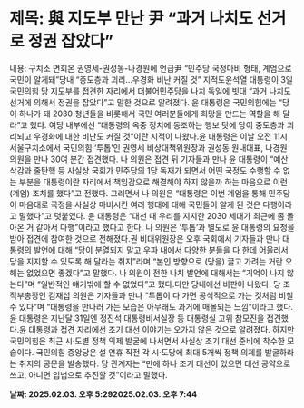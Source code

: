 # **제목: 與 지도부 만난 尹 “과거 나치도 선거로 정권 잡았다”**

  내용: 구치소 면회온 권영세-권성동-나경원에 언급尹 “민주당 국정마비 형태, 계엄으로 국민이 알게돼”당내 “중도층과 괴리…우경화 비난 커질 것” 지적도윤석열 대통령이 3일 국민의힘 당 지도부를 접견한 자리에서 더불어민주당을 나치 독일에 빗대 “과거 나치도 선거에 의해서 정권을 잡았다”고 말한 것으로 알려졌다. 윤 대통령은 국민의힘에는 “당이 하나가 돼 2030 청년들을 비롯해서 국민 여러분들에게 희망을 만드는 역할을 해 달라”고 했다. 여당 내부에선 “대통령의 옥중 정치에 동조하는 행보 탓에 당이 중도층과 괴리되고 우경화에 대한 비난도 커질 것”이란 지적이 나왔다.윤 대통령은 이날 오전 11시 서울구치소에서 국민의힘 ‘투톱’인 권영세 비상대책위원장과 권성동 원내대표, 나경원 의원을 만나 30여 분간 접견했다. 나 의원은 접견 뒤 기자들과 만나 윤 대통령이 “예산 삭감과 줄탄핵 등 사실상 국회가 민주당의 1당 독재가 되면서 어떤 국정도 수행할 수 없는 부분을 대통령이란 자리에서 책임감으로 해결해야 하지 않을까 하는 마음으로 이런(계엄) 조치를 했다”고 전했다. 그러면서 나 의원은 “대통령은 이번 계엄을 통해 민주당이 마음대로 국정을 사실상 마비시킨 여러 행태에 대해 국민들이 알게 된 것은 다행이라고 말했다”고 덧붙였다. 윤 대통령은 “대선 때 우리를 지지한 2030 세대가 최근에 좀 돌아온 거 같아서 다행”이라고 했다고 한다. 나 의원은 ‘투톱’과 별도로 윤 대통령의 요청을 받아 접견에 참여한 것으로 전해졌다.권 비대위원장은 오후 국회에서 기자들과 만나 대통령의 발언에 대해 “당이 분열되지 말고 우파 내에서 다양한 분들을 다 한데 어울러서 당을 지지할 수 있도록 해 달라는 취지”라며 “본인 방향으로 (당을) 끌고 가려는 거란 오해는 없었으면 좋겠다”고 말했다. 나 의원이 전한 나치 발언에 대해서는 “기억이 나지 않는다”며 “일반적인 얘기밖에 할 수 없었다”고 했다.다만 당내에선 비판이 나왔다. 당 조직부총장인 김재섭 의원은 기자들과 만나 “투톱이 다 가면 공식적으로 가는 것처럼 비칠 수 있다”며 “대통령을 만나러 가는 모습은 아무래도 과거에 매몰되는 느낌”이라고 했다. 윤 대통령은 지난달 31일엔 정진석 대통령비서실장 등 대통령실 고위 참모진을 접견했다.윤 대통령과 접견 자리에선 조기 대선 이야기는 오가지 않은 것으로 알려졌다. 하지만 국민의힘은 최근 시·도별 정책 의제 발굴에 나서면서 사실상 조기 대선 준비에 착수한 모습이다. 국민의힘 중앙당은 설 연휴 직전 각 시·도당에 최대 5개씩 정책 의제를 발굴하라는 취지의 공문을 발송했다. 당 관계자는 “만에 하나 조기 대선이 있으면 대선 공약으로 쓰고, 아니면 입법으로 추진할 것”이라고 말했다.

  **날짜: 2025.02.03. 오후 5:292025.02.03. 오후 7:44**